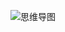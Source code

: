 ![思维导图](https://images-1300072815.cos.ap-shenzhen-fsi.myqcloud.com/202004/Linux%E6%80%A7%E8%83%BD%E5%88%86%E6%9E%90%E5%B7%A5%E5%85%B7.png)